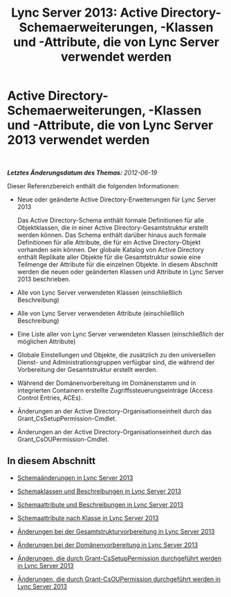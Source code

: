 ﻿---
title: 'Lync Server 2013: Active Directory-Schemaerweiterungen, -Klassen und -Attribute, die von Lync Server verwendet werden'
TOCTitle: Active Directory-Schemaerweiterungen, -Klassen und -Attribute, die von Lync Server 2013 verwendet werden
ms:assetid: 579bfa5a-9443-46dd-9a8e-07d00ba2824d
ms:mtpsurl: https://technet.microsoft.com/de-de/library/Gg398379(v=OCS.15)
ms:contentKeyID: 49294062
ms.date: 05/19/2016
mtps_version: v=OCS.15
ms.translationtype: HT
---

# Active Directory-Schemaerweiterungen, -Klassen und -Attribute, die von Lync Server 2013 verwendet werden

 

_**Letztes Änderungsdatum des Themas:** 2012-06-19_

Dieser Referenzbereich enthält die folgenden Informationen:

  - Neue oder geänderte Active Directory-Erweiterungen für Lync Server 2013
    
    Das Active Directory-Schema enthält formale Definitionen für alle Objektklassen, die in einer Active Directory-Gesamtstruktur erstellt werden können. Das Schema enthält darüber hinaus auch formale Definitionen für alle Attribute, die für ein Active Directory-Objekt vorhanden sein können. Der globale Katalog von Active Directory enthält Replikate aller Objekte für die Gesamtstruktur sowie eine Teilmenge der Attribute für die einzelnen Objekte. In diesem Abschnitt werden die neuen oder geänderten Klassen und Attribute in Lync Server 2013 beschrieben.

  - Alle von Lync Server verwendeten Klassen (einschließlich Beschreibung)

  - Alle von Lync Server verwendeten Attribute (einschließlich Beschreibung)

  - Eine Liste aller von Lync Server verwendeten Klassen (einschließlich der möglichen Attribute)

  - Globale Einstellungen und Objekte, die zusätzlich zu den universellen Dienst- und Administrationsgruppen verfügbar sind, die während der Vorbereitung der Gesamtstruktur erstellt werden.

  - Während der Domänenvorbereitung im Domänenstamm und in integrierten Containern erstellte Zugriffssteuerungseinträge (Access Control Entries, ACEs).

  - Änderungen an der Active Directory-Organisationseinheit durch das Grant\_CsSetupPermission-Cmdlet.

  - Änderungen an der Active Directory-Organisationseinheit durch das Grant\_CsOUPermission-Cmdlet.

## In diesem Abschnitt

  - [Schemaänderungen in Lync Server 2013](lync-server-2013-schema-changes-in-lync-server-2013.md)

  - [Schemaklassen und Beschreibungen in Lync Server 2013](lync-server-2013-schema-classes-and-descriptions.md)

  - [Schemaattribute und Beschreibungen in Lync Server 2013](lync-server-2013-schema-attributes-and-descriptions.md)

  - [Schemaattribute nach Klasse in Lync Server 2013](lync-server-2013-schema-attributes-by-class.md)

  - [Änderungen bei der Gesamtstrukturvorbereitung in Lync Server 2013](lync-server-2013-changes-made-by-forest-preparation.md)

  - [Änderungen bei der Domänenvorbereitung in Lync Server 2013](lync-server-2013-changes-made-by-domain-preparation.md)

  - [Änderungen, die durch Grant-CsSetupPermission durchgeführt werden in Lync Server 2013](lync-server-2013-changes-made-by-grant-cssetuppermission.md)

  - [Änderungen, die durch Grant-CsOUPermission durchgeführt werden in Lync Server 2013](lync-server-2013-changes-made-by-grant-csoupermission.md)

